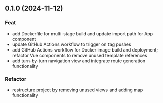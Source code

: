 ## 0.1.0 (2024-11-12)

### Feat

- add Dockerfile for multi-stage build and update import path for App component
- update GitHub Actions workflow to trigger on tag pushes
- add GitHub Actions workflow for Docker image build and deployment; refactor Vue components to remove unused template references
- add turn-by-turn navigation view and integrate route generation functionality

### Refactor

- restructure project by removing unused views and adding map functionality

